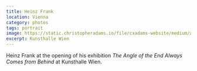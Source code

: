 ```yaml
---
title: Heinz Frank
location: Vienna
category: photos
tags: portrait
image: https://static.christopheradams.io/file/cxadams-website/medium/albums/2019/20190219-1912_Vienna_Kunsthalle/20190219-1912_Vienna_Kunsthalle_L1000927-0.jpg
excerpt: Kunsthalle Wien
---
```


Heinz Frank at the opening of his exhibition *The Angle of the End
Always Comes from Behind* at Kunsthalle Wien.
